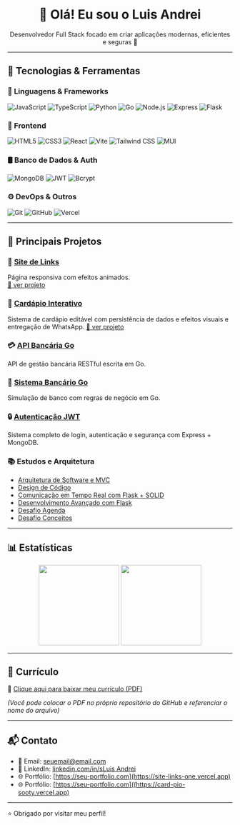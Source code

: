 <h1 align="center">👋 Olá! Eu sou o Luis Andrei</h1>
<p align="center">Desenvolvedor Full Stack focado em criar aplicações modernas, eficientes e seguras 🚀</p>

---

## 🚀 Tecnologias & Ferramentas

### 🧠 Linguagens & Frameworks

![JavaScript](https://img.shields.io/badge/JavaScript-F7DF1E?style=for-the-badge&logo=javascript&logoColor=000)
![TypeScript](https://img.shields.io/badge/TypeScript-3178C6?style=for-the-badge&logo=typescript&logoColor=fff)
![Python](https://img.shields.io/badge/Python-3776AB?style=for-the-badge&logo=python&logoColor=white)
![Go](https://img.shields.io/badge/Go-00ADD8?style=for-the-badge&logo=go&logoColor=white)
![Node.js](https://img.shields.io/badge/Node.js-339933?style=for-the-badge&logo=nodedotjs&logoColor=white)
![Express](https://img.shields.io/badge/Express.js-000000?style=for-the-badge&logo=express&logoColor=white)
![Flask](https://img.shields.io/badge/Flask-000000?style=for-the-badge&logo=flask&logoColor=white)

### 🎨 Frontend

![HTML5](https://img.shields.io/badge/HTML-E34F26?style=for-the-badge&logo=html5&logoColor=fff)
![CSS3](https://img.shields.io/badge/CSS-1572B6?style=for-the-badge&logo=css3&logoColor=fff)
![React](https://img.shields.io/badge/React-20232A?style=for-the-badge&logo=react&logoColor=61DAFB)
![Vite](https://img.shields.io/badge/Vite-646CFF?style=for-the-badge&logo=vite&logoColor=white)
![Tailwind CSS](https://img.shields.io/badge/Tailwind-06B6D4?style=for-the-badge&logo=tailwindcss&logoColor=white)
![MUI](https://img.shields.io/badge/MUI-007FFF?style=for-the-badge&logo=mui&logoColor=white)

### 🛢 Banco de Dados & Auth

![MongoDB](https://img.shields.io/badge/MongoDB-47A248?style=for-the-badge&logo=mongodb&logoColor=white)
![JWT](https://img.shields.io/badge/JWT-000000?style=for-the-badge&logo=jwt&logoColor=white)
![Bcrypt](https://img.shields.io/badge/Bcrypt-6E44FF?style=for-the-badge&logoColor=white)

### ⚙️ DevOps & Outros

![Git](https://img.shields.io/badge/Git-F05032?style=for-the-badge&logo=git&logoColor=white)
![GitHub](https://img.shields.io/badge/GitHub-181717?style=for-the-badge&logo=github&logoColor=white)
![Vercel](https://img.shields.io/badge/Vercel-000000?style=for-the-badge&logo=vercel&logoColor=white)

---

## 💼 Principais Projetos

### 🔗 [Site de Links](https://github.com/Luis-Andrei/Site-Links)
Página responsiva com efeitos animados.  
[🔗 ver projeto](https://site-links-one.vercel.app)

### 🧾 [Cardápio Interativo](https://github.com/Luis-Andrei/Card-pio)
Sistema de cardápio editável com persistência de dados e efeitos visuais e entregação de WhatsApp.
[🔗 ver projeto](https://card-pio-sooty.vercel.app)

### 💳 [API Bancária Go](https://github.com/Luis-Andrei/api-bancaria-go)
API de gestão bancária RESTful escrita em Go.

### 🧱 [Sistema Bancário Go](https://github.com/Luis-Andrei/sistema-bancario-go)
Simulação de banco com regras de negócio em Go.

### 🔒 [Autenticação JWT](https://github.com/Luis-Andrei/Autentica-o-JWT-e-Seguran-a)
Sistema completo de login, autenticação e segurança com Express + MongoDB.

### 📚 Estudos e Arquitetura
- [Arquitetura de Software e MVC](https://github.com/Luis-Andrei/Arquitetura-de-Software-e-Padr-o-MVC)
- [Design de Código](https://github.com/Luis-Andrei/Introdu-o-ao-Design-de-C-digo)
- [Comunicação em Tempo Real com Flask + SOLID](https://github.com/Luis-Andrei/Comunica-o-em-tempo-real-com-FlaskSOLID)
- [Desenvolvimento Avançado com Flask](https://github.com/Luis-Andrei/Desenvolvimento-Avan-ado-com-Flask)
- [Desafio Agenda](https://github.com/Luis-Andrei/Desafio-Pr-tico-agenta)
- [Desafio Conceitos](https://github.com/Luis-Andrei/Desafio-Pr-tico---Conceitos-)

---

## 📊 Estatísticas

<div align="center">
  <img height="180em" src="https://github-readme-stats.vercel.app/api?username=Luis-Andrei&show_icons=true&theme=radical"/>
  <img height="180em" src="https://github-readme-stats.vercel.app/api/top-langs/?username=Luis-Andrei&layout=compact&theme=radical"/>
</div>

---

## 📄 Currículo

📄 [Clique aqui para baixar meu currículo (PDF)](./curriculo.pdf)

*(Você pode colocar o PDF no próprio repositório do GitHub e referenciar o nome do arquivo)*

---

## 📬 Contato

- 📧 Email: [seuemail@email.com](mailto:seuemail@email.com)  
- 💼 LinkedIn: [linkedin.com/in/sLuis Andrei](www.linkedin.com/in/luis-andrei-258b54212)  
- 🌐 Portfólio: [https://seu-portfolio.com](https://site-links-one.vercel.app)
- 🌐 Portfólio: [https://seu-portfolio.com]((https://card-pio-sooty.vercel.app)

---

⭐ Obrigado por visitar meu perfil!
